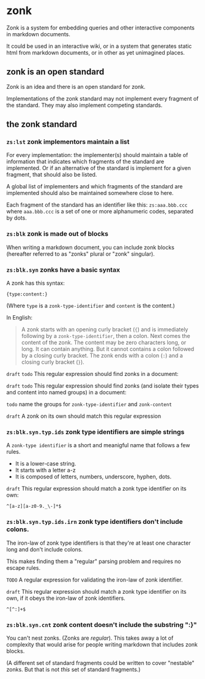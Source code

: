 # zonk

Zonk is a system for embedding queries and other interactive components in markdown documents.

It could be used in an interactive wiki, or in a system that generates static html from markdown documents, or in other as yet unimagined places.

## zonk is an open standard

Zonk is an idea and there is an open standard for zonk.

Implementations of the zonk standard may not implement every fragment of the standard. They may also implement competing standards.

## the zonk standard

### `zs:lst` zonk implementors maintain a list

For every implementation: the implementer(s) should maintain a table of information that indicates which fragments of the standard are implemented. Or if an alternative of the standard is implement for a given fragment, that should also be listed.

A global list of implementers and which fragments of the standard are implemented should also be maintained somewhere close to here.

Each fragment of the standard has an identifier like this: `zs:aaa.bbb.ccc` where `aaa.bbb.ccc` is a set of one or more alphanumeric codes, separated by dots.

### `zs:blk` zonk is made out of blocks

When writing a markdown document, you can include zonk blocks (hereafter referred to as "zonks" plural or "zonk" singular).

### `zs:blk.syn` zonks have a basic syntax

A zonk has this syntax:

`{type:content:}`

(Where `type` is a `zonk-type-identifier` and `content` is the content.)

In English:

> A zonk starts with an opening curly bracket (`{`) and is immediately following by a `zonk-type-identifier`, then a colon.
> Next comes the content of the zonk. The content may be zero characters long, or long. It can contain anything. But it cannot contains a colon followed by a closing curly bracket. The zonk ends with a colon (`:`) and a closing curly bracket (`}`).

`draft` `todo` This regular expression should find zonks in a document:

`draft` `todo` This regular expression should find zonks (and isolate their types and content into named groups) in a document:

`todo` name the groups for `zonk-type-identifier` and `zonk-content`

`draft` A zonk on its own should match this regular expression


### `zs:blk.syn.typ.ids` zonk type identifiers are simple strings

A `zonk-type identifier` is a short and meanigful name that follows a few rules.

- It is a lower-case string.
- It starts with a letter a-z
- It is composed of letters, numbers, underscore, hyphen, dots.


`draft` This regular expression should match a zonk type identifier on its own:

    ^[a-z][a-z0-9._\-]*$

### `zs:blk.syn.typ.ids.irn` zonk type identifiers don't include colons.

The iron-law of zonk type identifiers is that they're at least one character long and don't include colons.

This makes finding them a "regular" parsing problem and requires no escape rules.

`TODO` A regular expression for validating the iron-law of zonk identifier.

`draft` This regular expression should match a zonk type identifier on its own, if it obeys the iron-law of zonk identifiers.

    ^[^:]+$


### `zs:blk.syn.cnt` zonk content doesn't include the substring ":}"

You can't nest zonks. (Zonks are *regular*). This takes away a lot of complexity that would arise for people writing markdown that includes zonk blocks.

(A different set of standard fragments could be written to cover "nestable" zonks. But that is not *this* set of standard fragments.)





